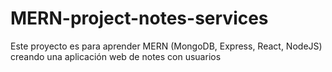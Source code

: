 # MERN-project-notes-services
Este proyecto es para aprender MERN (MongoDB, Express, React, NodeJS) creando una aplicación web de notes con usuarios
